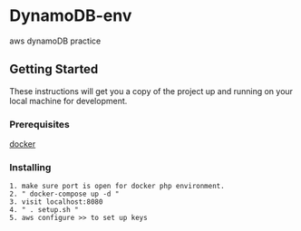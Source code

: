 # DynamoDB-env

aws dynamoDB practice

## Getting Started

These instructions will get you a copy of the project up and running on your local machine for development.

### Prerequisites

[docker](https://www.docker.com/)

### Installing

```
1. make sure port is open for docker php environment.
2. " docker-compose up -d "
3. visit localhost:8080
4. " . setup.sh "
5. aws configure >> to set up keys
```

